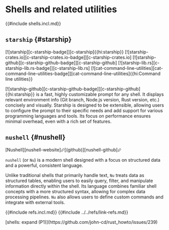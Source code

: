 # Shells and related utilities

{{#include shells.incl.md}}

## `starship` {#starship}

[![starship][c-starship-badge]][c-starship]{{hi:starship}}
[![starship-crates.io][c-starship-crates.io-badge]][c-starship-crates.io]
[![starship-github][c-starship-github-badge]][c-starship-github]
[![starship-lib.rs][c-starship-lib.rs-badge]][c-starship-lib.rs]
[![cat-command-line-utilities][cat-command-line-utilities-badge]][cat-command-line-utilities]{{hi:Command line utilities}}

[![starship-github][c-starship-github-badge]][c-starship-github]{{hi:starship}} is a fast, highly customizable prompt for any shell. It displays relevant environment info (Git branch, Node.js version, Rust version, etc.) concisely and visually. Starship is designed to be extensible, allowing users to configure the prompt to their specific needs and add support for various programming languages and tools. Its focus on performance ensures minimal overhead, even with a rich set of features.

## `nushell` {#nushell}

[Nushell][nushell-website]⮳[(github)][nushell-github]⮳

`nushell` (or `Nu`) is a modern shell designed with a focus on structured data and a powerful, consistent language.

Unlike traditional shells that primarily handle text, `Nu` treats data as structured tables, enabling users to easily query, filter, and manipulate information directly within the shell. Its language combines familiar shell concepts with a more structured syntax, allowing for complex data processing pipelines. `Nu` also allows users to define custom commands and integrate with external tools.

{{#include refs.incl.md}}
{{#include ../../refs/link-refs.md}}

<div class="hidden">
[shells: expand (P1)](https://github.com/john-cd/rust_howto/issues/239)
</div>
